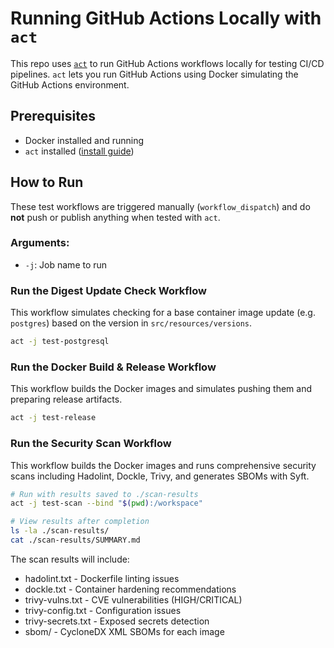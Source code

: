 # Running GitHub Actions Locally with `act`

This repo uses [`act`](https://github.com/nektos/act) to run GitHub Actions workflows locally for testing CI/CD pipelines. `act` lets you run GitHub Actions using Docker simulating the GitHub Actions environment.

## Prerequisites

- Docker installed and running
- `act` installed ([install guide](https://nektosact.com/installation/index.html))

## How to Run
These test workflows are triggered manually (`workflow_dispatch`) and do **not** push or publish anything when tested with `act`.

### Arguments:
- `-j`: Job name to run

### Run the Digest Update Check Workflow

This workflow simulates checking for a base container image update (e.g. `postgres`) based on the version in `src/resources/versions`.

```bash
act -j test-postgresql
```

### Run the Docker Build & Release Workflow

This workflow builds the Docker images and simulates pushing them and preparing release artifacts.

```bash
act -j test-release
```

### Run the Security Scan Workflow

This workflow builds the Docker images and runs comprehensive security scans including Hadolint, Dockle, Trivy, and generates SBOMs with Syft.

```bash
# Run with results saved to ./scan-results
act -j test-scan --bind "$(pwd):/workspace"

# View results after completion
ls -la ./scan-results/
cat ./scan-results/SUMMARY.md
```

The scan results will include:
- hadolint.txt - Dockerfile linting issues
- dockle.txt - Container hardening recommendations
- trivy-vulns.txt - CVE vulnerabilities (HIGH/CRITICAL)
- trivy-config.txt - Configuration issues
- trivy-secrets.txt - Exposed secrets detection
- sbom/ - CycloneDX XML SBOMs for each image
